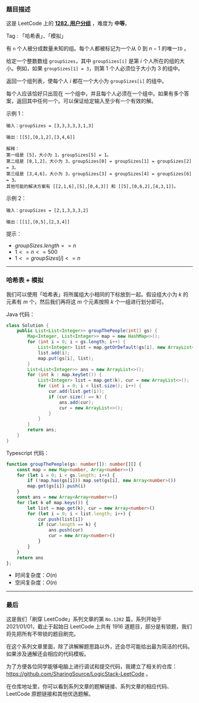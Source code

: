 ### 题目描述

这是 LeetCode 上的 **[1282. 用户分组](https://leetcode.cn/problems/group-the-people-given-the-group-size-they-belong-to/solution/by-ac_oier-z1bg/)** ，难度为 **中等**。

Tag : 「哈希表」、「模拟」



有 `n` 个人被分成数量未知的组。每个人都被标记为一个从 $0$ 到 $n - 1$ 的唯一`ID` 。

给定一个整数数组 `groupSizes`，其中 `groupSizes[i]` 是第 $i$ 个人所在的组的大小。例如，如果 `groupSizes[1] = 3`，则第 $1$ 个人必须位于大小为  $3$  的组中。

返回一个组列表，使每个人 $i$ 都在一个大小为 `groupSizes[i]` 的组中。

每个人应该恰好只出现在 一个组中，并且每个人必须在一个组中。如果有多个答案，返回其中任何一个。可以保证给定输入至少有一个有效的解。

示例 1：
```
输入：groupSizes = [3,3,3,3,3,1,3]

输出：[[5],[0,1,2],[3,4,6]]

解释：
第一组是 [5]，大小为 1，groupSizes[5] = 1。
第二组是 [0,1,2]，大小为 3，groupSizes[0] = groupSizes[1] = groupSizes[2] = 3。
第三组是 [3,4,6]，大小为 3，groupSizes[3] = groupSizes[4] = groupSizes[6] = 3。 
其他可能的解决方案有 [[2,1,6],[5],[0,4,3]] 和 [[5],[0,6,2],[4,3,1]]。
```
示例 2：
```
输入：groupSizes = [2,1,3,3,3,2]

输出：[[1],[0,5],[2,3,4]]
```

提示：
* $groupSizes.length == n$
* $1 <= n <= 500$
* $1 <= groupSizes[i] <= n$

---

### 哈希表 + 模拟

我们可以使用「哈希表」将所属组大小相同的下标放到一起。假设组大小为 $k$ 的元素有 $m$ 个，然后我们再将这 $m$ 个元素按照 $k$ 个一组进行划分即可。

Java 代码：
```java
class Solution {
    public List<List<Integer>> groupThePeople(int[] gs) {
        Map<Integer, List<Integer>> map = new HashMap<>();
        for (int i = 0; i < gs.length; i++) {
            List<Integer> list = map.getOrDefault(gs[i], new ArrayList<>());
            list.add(i);
            map.put(gs[i], list);
        }
        List<List<Integer>> ans = new ArrayList<>();
        for (int k : map.keySet()) {
            List<Integer> list = map.get(k), cur = new ArrayList<>();
            for (int i = 0; i < list.size(); i++) {
                cur.add(list.get(i));
                if (cur.size() == k) {
                    ans.add(cur);
                    cur = new ArrayList<>();
                }
            }
        }
        return ans;
    }
}
```
Typescript 代码：
```Typescript
function groupThePeople(gs: number[]): number[][] {
    const map = new Map<number, Array<number>>()
    for (let i = 0; i < gs.length; i++) {
        if (!map.has(gs[i])) map.set(gs[i], new Array<number>())
        map.get(gs[i]).push(i)
    }
    const ans = new Array<Array<number>>()
    for (let k of map.keys()) {
        let list = map.get(k), cur = new Array<number>()
        for (let i = 0; i < list.length; i++) {
            cur.push(list[i])
            if (cur.length == k) {
                ans.push(cur)
                cur = new Array<number>()
            }
        }
    }
    return ans
};
```
* 时间复杂度：$O(n)$
* 空间复杂度：$O(n)$

---

### 最后

这是我们「刷穿 LeetCode」系列文章的第 `No.1282` 篇，系列开始于 2021/01/01，截止于起始日 LeetCode 上共有 1916 道题目，部分是有锁题，我们将先把所有不带锁的题目刷完。

在这个系列文章里面，除了讲解解题思路以外，还会尽可能给出最为简洁的代码。如果涉及通解还会相应的代码模板。

为了方便各位同学能够电脑上进行调试和提交代码，我建立了相关的仓库：https://github.com/SharingSource/LogicStack-LeetCode 。

在仓库地址里，你可以看到系列文章的题解链接、系列文章的相应代码、LeetCode 原题链接和其他优选题解。

